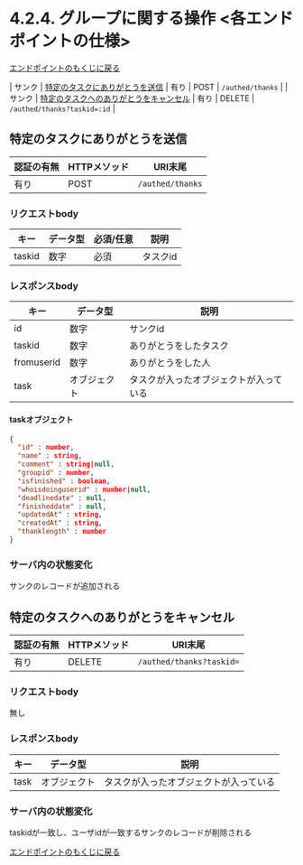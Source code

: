 # 4.2.4. グループに関する操作 <各エンドポイントの仕様>

[エンドポイントのもくじに戻る](index.md)

| サンク | [特定のタスクにありがとうを送信](thank.md#特定のタスクにありがとうを送信) | 有り | POST | `/authed/thanks` |
| サンク | [特定のタスクへのありがとうをキャンセル](thank.md#特定のタスクへのありがとうをキャンセル) | 有り | DELETE | `/authed/thanks?taskid=:id` |

## 特定のタスクにありがとうを送信

| 認証の有無 | HTTPメソッド | URI末尾 |
----|----|----
| 有り | POST | `/authed/thanks` |

### リクエストbody

| キー | データ型 | 必須/任意 | 説明 |
----|----|----|----
| taskid | 数字 | 必須 | タスクid |

### レスポンスbody

| キー | データ型 | 説明 |
----|----|----
| id | 数字 | サンクid |
| taskid | 数字 | ありがとうをしたタスク |
| fromuserid | 数字 | ありがとうをした人 |
| task | オブジェクト | タスクが入ったオブジェクトが入っている | 

#### taskオブジェクト

```json
{
  "id" : number,
  "name" : string,
  "comment" : string|null,
  "groupid" : number,
  "isfinished" : boolean,
  "whoisdoinguserid" : number|null,
  "deadlinedate" : null,
  "finisheddate" : null,
  "updatedAt" : string,
  "createdAt" : string,
  "thanklength" : number
}
```

### サーバ内の状態変化

サンクのレコードが追加される

## 特定のタスクへのありがとうをキャンセル

| 認証の有無 | HTTPメソッド | URI末尾 |
----|----|----
| 有り | DELETE | `/authed/thanks?taskid=` |

### リクエストbody

無し

### レスポンスbody

| キー | データ型 | 説明 |
----|----|----
| task | オブジェクト | タスクが入ったオブジェクトが入っている | 

### サーバ内の状態変化

taskidが一致し、ユーザidが一致するサンクのレコードが削除される

[エンドポイントのもくじに戻る](index.md)

